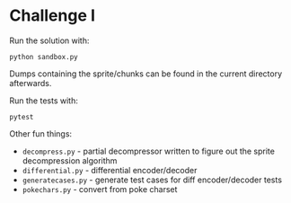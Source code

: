 # Challenge I

Run the solution with:
```
python sandbox.py
```
Dumps containing the sprite/chunks can be found in the current directory afterwards.

Run the tests with:
```
pytest
```

Other fun things:
- `decompress.py` - partial decompressor written to figure out the sprite decompression algorithm
- `differential.py` - differential encoder/decoder
- `generatecases.py` - generate test cases for diff encoder/decoder tests
- `pokechars.py` - convert from poke charset

